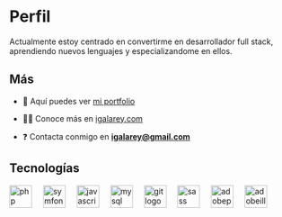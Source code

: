 <h1 align="left">Perfil</h1>

<p align="left">Actualmente estoy centrado en convertirme en desarrollador full stack, aprendiendo nuevos lenguajes y especializandome en ellos. </p>

<h2 align="left">Más</h2>

- 🔭 Aquí puedes ver [mi portfolio](https://portfolio-v3-livid-seven.vercel.app/)

- 👨‍💻 Conoce más en [igalarey.com](https://portfolio-v3-livid-seven.vercel.app/)

- ❓ Contacta conmigo en **igalarey@gmail.com**

<h2 align="left">Tecnologías</h2>

<div align="left">
  <img src="https://skillicons.dev/icons?i=php" height="40" alt="php logo"  />
  <img width="12" />
  <img src="https://skillicons.dev/icons?i=symfony" height="40" alt="symfony logo"  />
  <img width="12" />
  <img src="https://skillicons.dev/icons?i=js" height="40" alt="javascript logo"  />
  <img width="12" />
  <img src="https://skillicons.dev/icons?i=mysql" height="40" alt="mysql logo"  />
  <img width="12" />
  <img src="https://skillicons.dev/icons?i=git" height="40" alt="git logo"  />
  <img width="12" />
  <img src="https://skillicons.dev/icons?i=sass" height="40" alt="sass logo"  />
  <img width="12" />
  <img src="https://skillicons.dev/icons?i=ps" height="40" alt="adobephotoshop logo"  />
  <img width="12" />
  <img src="https://skillicons.dev/icons?i=ai" height="40" alt="adobeillustrator logo"  />
</div>
